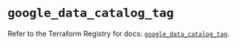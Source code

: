 # `google_data_catalog_tag`

Refer to the Terraform Registry for docs: [`google_data_catalog_tag`](https://registry.terraform.io/providers/hashicorp/google/6.12.0/docs/resources/data_catalog_tag).
